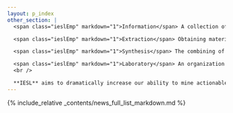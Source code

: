 ```yaml
---
layout: p_index
other_section: |
  <span class="ieslEmp" markdown="1">Information</span> A collection of facts, relations or events from which conclusions may be drawn. Knowledge that has been gathered or received.

  <span class="ieslEmp" markdown="1">Extraction</span> Obtaining materials in concentrated, usable form from a dilluted, unusable source.

  <span class="ieslEmp" markdown="1">Synthesis</span> The combining of separate elements or substances to form a coherent whole. Reasoning from the general to the particular; logical deduction.

  <span class="ieslEmp" markdown="1">Laboratory</span> An organization performing scientific experimentation and research.
  <br />

  **IESL** aims to dramatically increase our ability to mine actionable knowledge from unstructured text. We are especially interested in information extraction from the Web, understanding the connections between people and between organizations, expert finding, social network analysis, and mining the scientific literature and community. We develop and employ various methods in statistical machine learning, natural language processing and information retrieval. We tend toward probabilistic approaches, graphical models, and Bayesian methods.
---
```

{% include_relative _contents/news_full_list_markdown.md %}